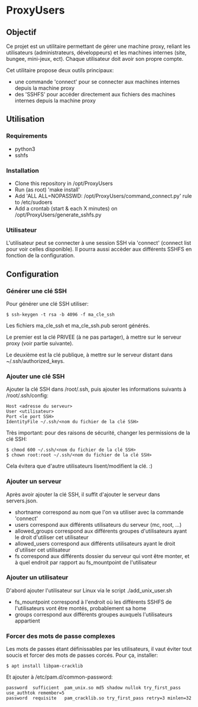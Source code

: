 # ProxyUsers

## Objectif

Ce projet est un utilitaire permettant de gérer une machine proxy, reliant les utilisateurs (administrateurs, développeurs) et les machines internes (site, bungee, mini-jeux, ect).
Chaque utilisateur doit avoir son propre compte.

Cet utilitaire propose deux outils principaux:
- une commande 'connect' pour se connecter aux machines internes depuis la machine proxy
- des 'SSHFS' pour accéder directement aux fichiers des machines internes depuis la machine proxy

## Utilisation

### Requirements
- python3
- sshfs

### Installation
- Clone this repository in /opt/ProxyUsers
- Run (as root) 'make install'
- Add 'ALL ALL=NOPASSWD: /opt/ProxyUsers/command\_connect.py' rule to /etc/sudoers
- Add a crontab (start & each X minutes) on /opt/ProxyUsers/generate\_sshfs.py

### Utilisateur

L'utilisateur peut se connecter à une session SSH via 'connect' (connect list pour voir celles disponible).
Il pourra aussi accèder aux différents SSHFS en fonction de la configuration.

## Configuration

### Générer une clé SSH

Pour générer une clé SSH utiliser:
```
$ ssh-keygen -t rsa -b 4096 -f ma_cle_ssh
```

Les fichiers ma\_cle\_ssh et ma\_cle\_ssh.pub seront générés.

Le premier est la clé PRIVEE (à ne pas partager), à mettre sur le serveur proxy (voir partie suivante).

Le deuxième est la clé publique, à mettre sur le serveur distant dans ~/.ssh/authorized\_keys.

### Ajouter une clé SSH

Ajouter la clé SSH dans /root/.ssh, puis ajouter les informations suivants à /root/.ssh/config:
```
Host <adresse du serveur>
User <utilisateur>
Port <le port SSH>
IdentityFile ~/.ssh/<nom du fichier de la clé SSH>
```

Très important: pour des raisons de sécurité, changer les permissions de la clé SSH:
```
$ chmod 600 ~/.ssh/<nom du fichier de la clé SSH>
$ chown root:root ~/.ssh/<nom du fichier de la clé SSH>
```

Cela évitera que d'autre utilisateurs lisent/modifient la clé. :)

### Ajouter un serveur

Après avoir ajouter la clé SSH, il suffit d'ajouter le serveur dans servers.json.

- shortname correspond au nom que l'on va utiliser avec la commande 'connect'
- users correspond aux différents utilisateurs du serveur (mc, root, ...)
- allowed\_groups correspond aux différents groupes d'utilisateurs ayant le droit d'utiliser cet utilisateur
- allowed\_users correspond aux différents utilisateurs ayant le droit d'utiliser cet utilisateur
- fs correspond aux différents dossier du serveur qui vont être monter, et à quel endroit par rapport au fs\_mountpoint de l'utilisateur

### Ajouter un utilisateur

D'abord ajouter l'utilisateur sur Linux via le script ./add_unix_user.sh

- fs\_mountpoint correspond à l'endroit où les différents SSHFS de l'utilisateurs vont être montés, probablement sa home
- groups correspond aux différents groupes auxquels l'utilisateurs appartient

### Forcer des mots de passe complexes

Les mots de passes étant définissables par les utilisateurs, il vaut éviter tout soucis et forcer des mots de passes corcés.
Pour ça, installer:
```
$ apt install libpam-cracklib
```

Et ajouter à /etc/pam.d/common-password:
```
password  sufficient  pam_unix.so md5 shadow nullok try_first_pass use_authtok remember=5
password  requisite   pam_cracklib.so try_first_pass retry=3 minlen=32
```
